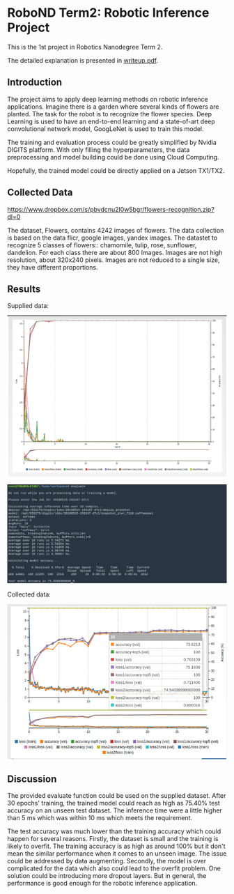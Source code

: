 # RoboND Term2: Robotic Inference Project

This is the 1st project in Robotics Nanodegree Term 2.

The detailed explanation is presented in [writeup.pdf](./writeup.pdf).

## Introduction

The project aims to apply deep learning methods on robotic inference applications. Imagine there is a garden where several kinds of flowers are planted. The task for the robot is to recognize the flower species. Deep Learning is used to have an end-to-end learning and a state-of-art deep convolutional network model, GoogLeNet is used to train this model.

The training and evaluation process could be greatly simplified by Nvidia DIGITS platform. With only filling the hyperparameters, the data preprocessing and model building could be done using Cloud Computing.

Hopefully, the trained model could be directly applied on a Jetson TX1/TX2.

## Collected Data

https://www.dropbox.com/s/pbvdcnu2l0w5bgr/flowers-recognition.zip?dl=0

The dataset, Flowers, contains 4242 images of flowers. The data collection is based on the data flicr, google images, yandex images. The datastet to recognize 5 classes of flowers:: chamomile, tulip, rose, sunflower, dandelion. For each class there are about 800 Images. Images are not high resolution, about 320x240 pixels. Images are not reduced to a single size, they have different proportions.

## Results

Supplied data:

![](./latex/images/googlenet_training_loss.png)

![](./latex/images/evaluate_screenshot.png)

Collected data:

![](./latex/images/googlenet_flowers_training_loss.png)

## Discussion

The provided evaluate function could be used on the supplied dataset. After 30 epochs' training, the trained model could reach as high as 75.40\% test accuracy on an unseen test dataset. The inference time were a little higher than 5 ms which was within 10 ms which meets the requirement.

The test accuracy was much lower than the training accuracy which could happen for several reasons. Firstly, the dataset is small and the training is likely to overfit. The training accuracy is as high as around 100\% but it don't mean the similar performance when it comes to an unseen image. The issue could be addressed by data augmenting. Secondly, the model is over complicated for the data which also could lead to the overfit problem. One solution could be introducing more dropout layers. But in general, the performance is good enough for the robotic inference application.

